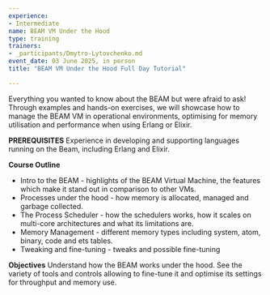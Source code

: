 ```yaml
---
experience:
- Intermediate
name: BEAM VM Under the Hood
type: training
trainers:
- _participants/Dmytro-Lytovchenko.md
event_date: 03 June 2025, in person
title: "BEAM VM Under the Hood Full Day Tutorial"

---
```

Everything you wanted to know about the BEAM but were afraid to ask! Through examples and hands-on exercises, we will showcase how to manage the BEAM VM in operational environments, optimising for memory utilisation and performance when using Erlang or Elixir.

**PREREQUISITES**
Experience in developing and supporting languages running on the Beam, including Erlang and Elixir.

**Course Outline**
* Intro to the BEAM - highlights of the BEAM Virtual Machine, the features which make it stand out in comparison to other VMs.
* Processes under the hood - how memory is allocated, managed and garbage collected.
* The Process Scheduler - how the schedulers works, how it scales on multi-core architectures and what its limitations are.
* Memory Management - different memory types including system, atom, binary, code and ets tables.
* Tweaking and fine-tuning - tweaks and possible fine-tuning

**Objectives**
Understand how the BEAM works under the hood. See the variety of tools and controls allowing to fine-tune it and optimise its settings for throughput and memory use.
